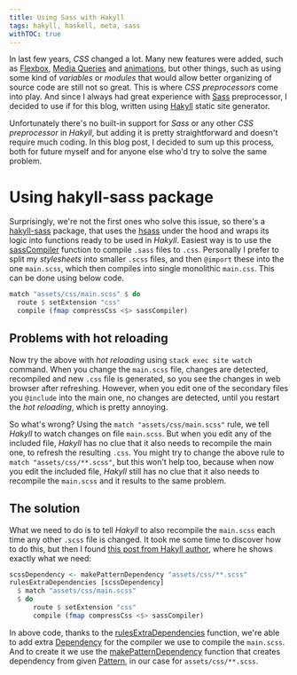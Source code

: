 ```yaml
---
title: Using Sass with Hakyll
tags: hakyll, haskell, meta, sass
withTOC: true
---
```


In last few years, _CSS_ changed a lot. Many new features were added, such as [Flexbox][css-flexbox], [Media Queries][css-media] and [animations][css-animations], but other things, such as using some kind of _variables_ or _modules_ that would allow better organizing of source code are still not so great. This is where _CSS preprocessors_ come into play. And since I always had great experience with [Sass][sass] preprocessor, I decided to use if for this blog, written using [Hakyll][hakyll] static site generator.

Unfortunately there's no built-in support for _Sass_ or any other _CSS preprocessor_ in _Hakyll_, but adding it is pretty straightforward and doesn't require much coding. In this blog post, I decided to sum up this process, both for future myself and for anyone else who'd try to solve the same problem.

<!-- MORE -->

# Using hakyll-sass package
Surprisingly, we're not the first ones who solve this issue, so there's a [hakyll-sass] package, that uses the [hsass] under the hood and wraps its logic into functions ready to be used in _Hakyll_. Easiest way is to use the [sassCompiler][hakyll-sass-sassCompiler] function to compile `.sass` files to `.css`. Personally I prefer to split my _stylesheets_ into smaller `.scss` files, and then `@import` these into the one `main.scss`, which then compiles into single monolithic `main.css`. This can be done using below code.
```haskell
match "assets/css/main.scss" $ do
  route $ setExtension "css"
  compile (fmap compressCss <$> sassCompiler)
```

## Problems with hot reloading
Now try the above with _hot reloading_ using `stack exec site watch` command. When you change the `main.scss` file, changes are detected, recompiled and new `.css` file is generated, so you see the changes in web browser after refreshing. However, when you edit one of the secondary files you `@include` into the main one, no changes are detected, until you restart the _hot reloading_, which is pretty annoying.

So what's wrong? Using the `match "assets/css/main.scss"` rule, we tell _Hakyll_ to watch changes on file `main.scss`. But when you edit any of the included file, _Hakyll_ has no clue that it also needs to recompile the main one, to refresh the resulting `.css`. You might try to change the above rule to `match "assets/css/**.scss"`, but this won't help too, because when now you edit the included file, _Hakyll_ still has no clue that it also needs to recompile the `main.scss` and it results to the same problem.

## The solution
What we need to do is to tell _Hakyll_ to also recompile the `main.scss` each time any other `.scss` file is changed. It took me some time to discover how to do this, but then I found [this post from Hakyll author][solution], where he shows exactly what we need:

```haskell
scssDependency <- makePatternDependency "assets/css/**.scss"
rulesExtraDependencies [scssDependency]
  $ match "assets/css/main.scss"
  $ do
      route $ setExtension "css"
      compile (fmap compressCss <$> sassCompiler)
```

In above code, thanks to the [rulesExtraDependencies][haddock-rulesExtraDependencies] function, we're able to add extra [Dependency][haddock-Dependency] for the compiler we use to compile the `main.scss`. And to create it we use the [makePatternDependency][haddock-makePatternDependency] function that creates dependency from given [Pattern][haddock-Pattern], in our case for `assets/css/**.scss`.

[css-animations]: https://developer.mozilla.org/en-US/docs/Web/CSS/CSS_Animations/Using_CSS_animations
[css-flexbox]: https://www.w3schools.com/css/css3_flexbox.asp
[css-media]: https://developer.mozilla.org/en-US/docs/Web/CSS/Media_Queries/Using_media_queries
[haddock-Dependency]: https://jaspervdj.be/hakyll/reference/Hakyll-Core-Rules.html#t:Dependency
[haddock-makePatternDependency]: https://jaspervdj.be/hakyll/reference/Hakyll-Core-Metadata.html#v:makePatternDependency
[haddock-Pattern]: https://jaspervdj.be/hakyll/reference/Hakyll-Core-Identifier-Pattern.html#t:Pattern
[haddock-rulesExtraDependencies]: https://jaspervdj.be/hakyll/reference/Hakyll-Core-Rules.html#v:rulesExtraDependencies
[hakyll]: https://jaspervdj.be/hakyll/
[hakyll-sass]: http://hackage.haskell.org/package/hakyll-sass
[hakyll-sass-sassCompiler]: https://hackage.haskell.org/package/hakyll-sass-0.2.3/docs/Hakyll-Web-Sass.html#v:sassCompiler
[hsass]: http://hackage.haskell.org/package/hsass
[sass]: https://sass-lang.com/
[solution]: https://hakyll.narkive.com/yYNrb07M/match-many-patterns-to-the-same-route-target#post2